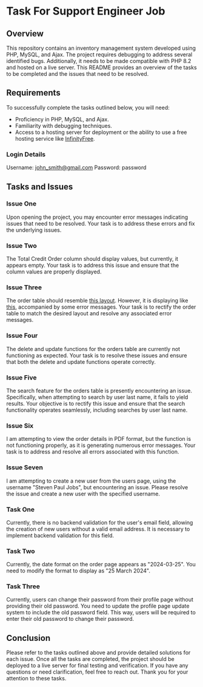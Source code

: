 # Task For Support Engineer Job

## Overview
This repository contains an inventory management system developed using PHP, MySQL, and Ajax. The project requires debugging to address several identified bugs. Additionally, it needs to be made compatible with PHP 8.2 and hosted on a live server. This README provides an overview of the tasks to be completed and the issues that need to be resolved.

## Requirements
To successfully complete the tasks outlined below, you will need:
- Proficiency in PHP, MySQL, and Ajax.
- Familiarity with debugging techniques.
- Access to a hosting server for deployment or the ability to use a free hosting service like [InfinityFree](https://www.infinityfree.com/).

### Login Details
Username: john_smith@gmail.com
Password: password

## Tasks and Issues

### Issue One
Upon opening the project, you may encounter error messages indicating issues that need to be resolved. Your task is to address these errors and fix the underlying issues.

### Issue Two
The Total Credit Order column should display values, but currently, it appears empty. Your task is to address this issue and ensure that the column values are properly displayed.

### Issue Three
The order table should resemble [this layout](https://prnt.sc/_3v_5aiKCVpy). However, it is displaying like [this](https://prnt.sc/BfBPs-9aMArN), accompanied by some error messages. Your task is to rectify the order table to match the desired layout and resolve any associated error messages.

### Issue Four
The delete and update functions for the orders table are currently not functioning as expected. Your task is to resolve these issues and ensure that both the delete and update functions operate correctly.

### Issue Five
The search feature for the orders table is presently encountering an issue. Specifically, when attempting to search by user last name, it fails to yield results. Your objective is to rectify this issue and ensure that the search functionality operates seamlessly, including searches by user last name.

### Issue Six
I am attempting to view the order details in PDF format, but the function is not functioning properly, as it is generating numerous error messages. Your task is to address and resolve all errors associated with this function.

### Issue Seven
I am attempting to create a new user from the users page, using the username "Steven Paul Jobs", but encountering an issue. Please resolve the issue and create a new user with the specified username.

### Task One
Currently, there is no backend validation for the user's email field, allowing the creation of new users without a valid email address. It is necessary to implement backend validation for this field.

### Task Two
Currently, the date format on the order page appears as "2024-03-25". You need to modify the format to display as "25 March 2024".

### Task Three
Currently, users can change their password from their profile page without providing their old password. You need to update the profile page update system to include the old password field. This way, users will be required to enter their old password to change their password.

## Conclusion
Please refer to the tasks outlined above and provide detailed solutions for each issue. Once all the tasks are completed, the project should be deployed to a live server for final testing and verification. If you have any questions or need clarification, feel free to reach out. Thank you for your attention to these tasks.
